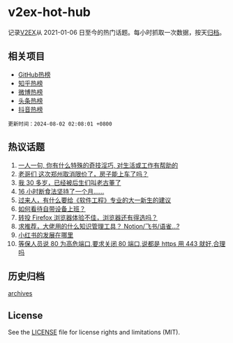 # v2ex-hot-hub

 记录[V2EX](https://www.v2ex.com/)从 2021-01-06 日至今的热门话题。每小时抓取一次数据，按天[归档](archives)。
 
 ## 相关项目

- [GitHub热榜](https://github.com/it985/github-hot-hub)
- [知乎热榜](https://github.com/it985/zhihu-hot-hub)
- [微博热榜](https://github.com/it985/weibo-hot-hub)
- [头条热榜](https://github.com/it985/toutiao-hot-hub)
- [抖音热榜](https://github.com/it985/douyin-hot-hub)


 `更新时间：2024-08-02 02:08:01 +0800`

## 热议话题

1. [一人一句, 你有什么特殊的奇技淫巧, 对生活或工作有帮助的](https://www.v2ex.com/t/1061627)
1. [老哥们 这次郑州取消限价了，房子能上车了吗？](https://www.v2ex.com/t/1061633)
1. [我 30 多岁，已经被后生们叫老古董了](https://www.v2ex.com/t/1061637)
1. [16 小时断食法坚持了一个月……](https://www.v2ex.com/t/1061624)
1. [过来人，有什么要给《软件工程》专业的大一新生的建议](https://www.v2ex.com/t/1061621)
1. [如何看待自带设备上班？](https://www.v2ex.com/t/1061709)
1. [转投 Firefox 浏览器体验不佳，浏览器还有得选吗？](https://www.v2ex.com/t/1061646)
1. [求推荐，大佬用的什么知识管理工具？ Notion/飞书/语雀...?](https://www.v2ex.com/t/1061636)
1. [小红书的发展在哪里](https://www.v2ex.com/t/1061685)
1. [等保人员说 80 为高危端口,要求关闭 80 端口,说都是 https 用 443 就好,合理吗](https://www.v2ex.com/t/1061657)

## 历史归档

[archives](archives)

## License

See the [LICENSE](LICENSE) file for license rights and limitations (MIT).
